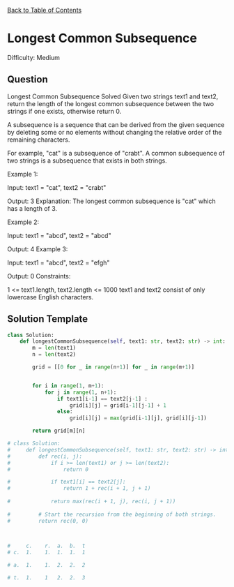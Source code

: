 [Back to Table of Contents](../README.md)

# Longest Common Subsequence
Difficulty: Medium

## Question
Longest Common Subsequence
Solved 
Given two strings text1 and text2, return the length of the longest common subsequence between the two strings if one exists, otherwise return 0.

A subsequence is a sequence that can be derived from the given sequence by deleting some or no elements without changing the relative order of the remaining characters.

For example, "cat" is a subsequence of "crabt".
A common subsequence of two strings is a subsequence that exists in both strings.

Example 1:

Input: text1 = "cat", text2 = "crabt" 

Output: 3 
Explanation: The longest common subsequence is "cat" which has a length of 3.

Example 2:

Input: text1 = "abcd", text2 = "abcd"

Output: 4
Example 3:

Input: text1 = "abcd", text2 = "efgh"

Output: 0
Constraints:

1 <= text1.length, text2.length <= 1000
text1 and text2 consist of only lowercase English characters.

## Solution Template
```python
class Solution:
    def longestCommonSubsequence(self, text1: str, text2: str) -> int:
        m = len(text1)
        n = len(text2)

        grid = [[0 for _ in range(n+1)] for _ in range(m+1)]


        for i in range(1, m+1):
            for j in range(1, n+1):
                if text1[i-1] == text2[j-1] :
                    grid[i][j] = grid[i-1][j-1] + 1
                else:
                    grid[i][j] = max(grid[i-1][j], grid[i][j-1])

        return grid[m][n]

# class Solution:
#     def longestCommonSubsequence(self, text1: str, text2: str) -> int:
#         def rec(i, j):
#             if i >= len(text1) or j >= len(text2):
#                 return 0

#             if text1[i] == text2[j]:
#                 return 1 + rec(i + 1, j + 1)
            
#             return max(rec(i + 1, j), rec(i, j + 1))
        
#         # Start the recursion from the beginning of both strings.
#         return rec(0, 0)

   

#     c.    r.  a.  b.  t
# c.  1.    1.  1.  1.  1

# a.  1.    1.  2.  2.  2

# t.  1.    1   2.  2.  3
```
